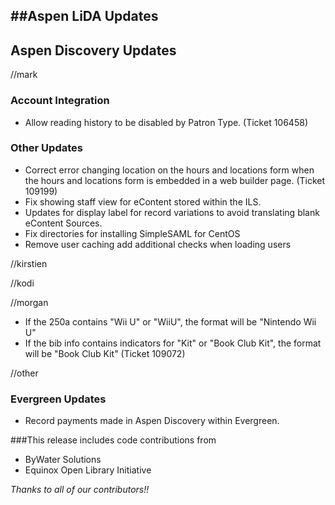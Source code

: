 ##Aspen LiDA Updates
- 

## Aspen Discovery Updates

//mark
### Account Integration
- Allow reading history to be disabled by Patron Type. (Ticket 106458)

### Other Updates
- Correct error changing location on the hours and locations form when the hours and locations form is embedded in a web builder page. (Ticket 109199)
- Fix showing staff view for eContent stored within the ILS. 
- Updates for display label for record variations to avoid translating blank eContent Sources. 
- Fix directories for installing SimpleSAML for CentOS
- Remove user caching add additional checks when loading users

//kirstien

//kodi

//morgan
- If the 250a contains "Wii U" or "WiiU", the format will be "Nintendo Wii U"
- If the bib info contains indicators for "Kit" or "Book Club Kit", the format will be "Book Club Kit" (Ticket 109072)

//other
### Evergreen Updates
- Record payments made in Aspen Discovery within Evergreen.


###This release includes code contributions from
- ByWater Solutions
- Equinox Open Library Initiative

_Thanks to all of our contributors!!_